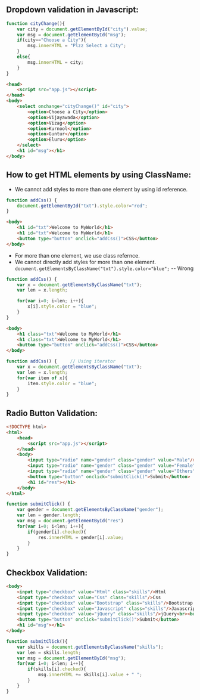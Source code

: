 ## Dropdown validation in Javascript:
```js
function cityChange(){
    var city = document.getElementById("city").value; 
    var msg = document.getElementById("msg");
    if(city=="Choose a City"){
        msg.innerHTML = "Plzz Select a City";
    }
    else{
        msg.innerHTML = city;
    }
}
```
```html
<head>
    <script src="app.js"></script>
</head>
<body>
    <select onchange="cityChange()" id="city">
        <option>Choose a City</option>
        <option>Vijayawada</option>
        <option>Vizag</option>
        <option>Kurnool</option>
        <option>Guntur</option>
        <option>Eluru</option>
    </select>
    <h1 id="msg"></h1>
</body>
```
## How to get HTML elements by using ClassName:
* We cannot add styles to more than one element by using id reference.
```js
function addCss() {
    document.getElementById("txt").style.color="red";
}
```
```html
<body>
    <h1 id="txt">Welcome to MyWorld</h1>
    <h1 id="txt">Welcome to MyWorld</h1>
    <button type="button" onclick="addCss()">CSS</button>
</body>
```
* For more than one element, we use class refernce.
* We cannot directly add styles for more than one element.
`document.getElementsByClassName("txt").style.color="blue";` -- Wrong
```js
function addCss() {
    var x = document.getElementsByClassName("txt");
    var len = x.length;

    for(var i=0; i<len; i++){
        x[i].style.color = "blue";
    }
}
```
```html
<body>
    <h1 class="txt">Welcome to MyWorld</h1>
    <h1 class="txt">Welcome to MyWorld</h1>
    <button type="button" onclick="addCss()">CSS</button>
</body>
``` 
```js 
function addCss() {     // Using iterator
    var x = document.getElementsByClassName("txt");
    var len = x.length;
    for(var item of x){
        item.style.color = "blue";
    }
}
```
## Radio Button Validation:
```html
<!DOCTYPE html>
<html>
    <head>
        <script src="app.js"></script>
    </head>
    <body>
        <input type="radio" name="gender" class="gender" value="Male"/>Male
        <input type="radio" name="gender" class="gender" value="Female"/>Female
        <input type="radio" name="gender" class="gender" value="Others"/>Others <br><br>
        <button type="button" onclick="submitClick()">Submit</button>
        <h1 id="res"></h1>
    </body>
</html>
```
```js
function submitClick() {
    var gender = document.getElementsByClassName("gender");
    var len = gender.length;
    var msg = document.getElementById("res")
    for(var i=0; i<len; i++){
        if(gender[i].checked){
            res.innerHTML = gender[i].value;
        }
    }
}
```

## Checkbox Validation:
```html
<body>
    <input type="checkbox" value="Html" class="skills"/>Html
    <input type="checkbox" value="Css" class="skills"/>Css
    <input type="checkbox" value="Bootstrap" class="skills"/>Bootstrap
    <input type="checkbox" value="Javascript" class="skills"/>Javascript
    <input type="checkbox" value="jQuery" class="skills"/>jQuery<br><br>
    <button type="button" onclick="submitClick()">Submit</button>
    <h1 id="msg"></h1>
</body>
```
```js
function submitClick(){
    var skills = document.getElementsByClassName("skills");
    var len = skills.length;
    var msg = document.getElementById("msg");
    for(var i=0; i<len; i++){
        if(skills[i].checked){
            msg.innerHTML += skills[i].value + " ";
        }
    }
}
```
